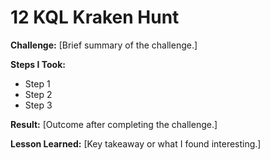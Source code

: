 # 12 KQL Kraken Hunt

**Challenge:** [Brief summary of the challenge.]

**Steps I Took:**
- Step 1
- Step 2
- Step 3

**Result:** [Outcome after completing the challenge.]

**Lesson Learned:** [Key takeaway or what I found interesting.]
